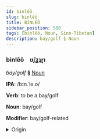 ```yaml
---
id: binlêô
slug: binlêô
title: BINLÊÔ
sidebar_position: 588
tags: [binlêô, Noun, Sino-Tibetan]
description: bay/golf § Noun
---
```


### binlêô&emsp;<span kind="abugida">ʋ̃ȷʓʇɽı</span>

*bay/golf* **§** [Noun](../../tags/Noun)

**IPA**: /bɪn.ˈle.o/

**Verb**: to be a bay/golf

**Noun**: bay/golf

**Modifier**: bay/golf-related

<details>
    <summary>Origin</summary>
    Burmese ပင်လယ်အော် panglaiau /pɪ̀ɴlɛ̀ʔɔ̀/<br/>
    <em>Sino-Tibetan Language Family</em>
</details>